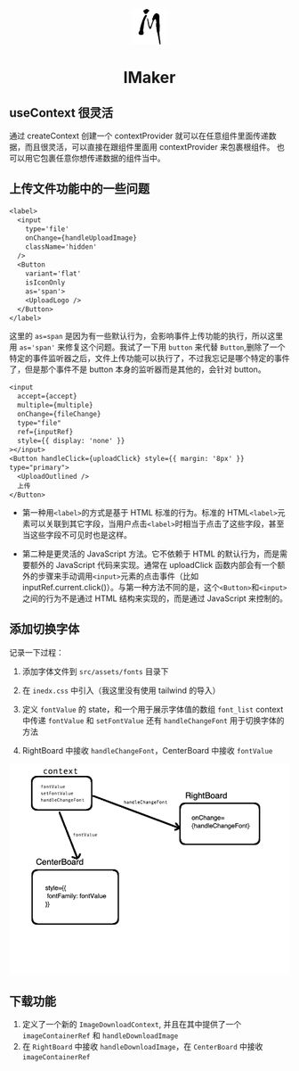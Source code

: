 <p align="center">
  <img src="/public/favicon.png" alt="favicon">
</p>
<h1 align="center"> IMaker </h1>

## useContext 很灵活

通过 createContext 创建一个 contextProvider 就可以在任意组件里面传递数据，而且很灵活，可以直接在跟组件里面用 contextProvider 来包裹根组件。
也可以用它包裹任意你想传递数据的组件当中。

## 上传文件功能中的一些问题

```tsx
<label>
  <input
    type='file'
    onChange={handleUploadImage}
    className='hidden'
  />
  <Button
    variant='flat'
    isIconOnly
    as='span'>
    <UploadLogo />
  </Button>
</label>
```

这里的 `as=span` 是因为有一些默认行为，会影响事件上传功能的执行，所以这里用 `as='span'` 来修复这个问题。我试了一下用 `button` 来代替 `Button`,删除了一个特定的事件监听器之后，文件上传功能可以执行了，不过我忘记是哪个特定的事件了，但是那个事件不是 button 本身的监听器而是其他的，会针对 button。

```tsx
<input
  accept={accept}
  multiple={multiple}
  onChange={fileChange}
  type="file"
  ref={inputRef}
  style={{ display: 'none' }}
></input>
<Button handleClick={uploadClick} style={{ margin: '8px' }} type="primary">
  <UploadOutlined />
  上传
</Button>
```

- 第一种用`<label>`的方式是基于 HTML 标准的行为。标准的 HTML`<label>`元素可以关联到其它字段，当用户点击`<label>`时相当于点击了这些字段，甚至当这些字段不可见时也是这样。

- 第二种是更灵活的 JavaScript 方法。它不依赖于 HTML 的默认行为，而是需要额外的 JavaScript 代码来实现。通常在 uploadClick 函数内部会有一个额外的步骤来手动调用`<input>`元素的点击事件（比如 inputRef.current.click()）。与第一种方法不同的是，这个`<Button>`和`<input>`之间的行为不是通过 HTML 结构来实现的，而是通过 JavaScript 来控制的。

## 添加切换字体

记录一下过程：

1. 添加字体文件到 `src/assets/fonts` 目录下
2. 在 `inedx.css` 中引入（我这里没有使用 tailwind 的导入）
3. 定义 `fontValue` 的 state，和一个用于展示字体值的数组 `font_list`
   context 中传递 `fontValue` 和 `setFontValue` 还有 `handleChangeFont` 用于切换字体的方法

4. RightBoard 中接收 `handleChangeFont`，CenterBoard 中接收 `fontValue`

![图片](/src/assets/images/font.png)

## 下载功能

1. 定义了一个新的 `ImageDownloadContext`, 并且在其中提供了一个 `imageContainerRef` 和 `handleDownloadImage`
2. 在 `RightBoard` 中接收 `handleDownloadImage`，在 `CenterBoard` 中接收 `imageContainerRef`
